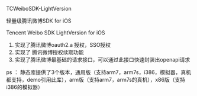 TCWeiboSDK-LightVersion

轻量级腾讯微博SDK for iOS

Tencent Weibo SDK LightVersion for iOS

1. 实现了腾讯微博oauth2.a 授权，SSO授权
2. 实现了 腾讯微博授权续期功能
3. 实现了腾讯微博最基础的请求接口，可以通过此接口快速封装出openapi请求


ps ： 静态库提供了3个版本，通用版（支持arm7，arm7s，i386，模拟器，真机都支持，demo引用此库），arm版（支持arm7，arm7s的真机），x86版（支持i386的模拟器）

